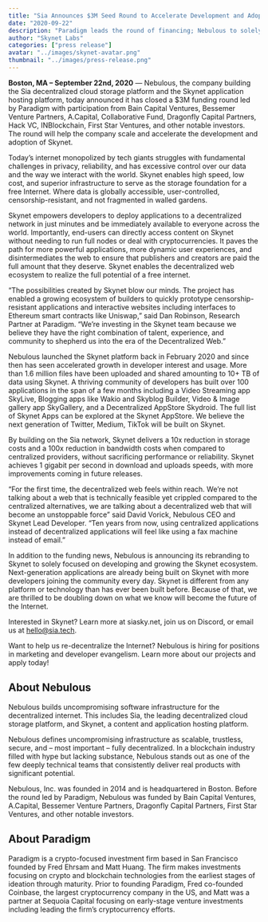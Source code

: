 ```yaml
---
title: "Sia Announces $3M Seed Round to Accelerate Development and Adoption of the Web3 platform Skynet"
date: "2020-09-22"
description: "Paradigm leads the round of financing; Nebulous to solely focus on Skynet"
author: "Skynet Labs"
categories: ["press release"]
avatar: "../images/skynet-avatar.png"
thumbnail: "../images/press-release.png"
---
```


**Boston, MA – September 22nd, 2020** — Nebulous, the company building the Sia decentralized cloud storage platform and the Skynet application hosting platform, today announced it has closed a \$3M funding round led by Paradigm with participation from Bain Capital Ventures, Bessemer Venture Partners, A.Capital, Collaborative Fund, Dragonfly Capital Partners, Hack VC, INBlockchain, First Star Ventures, and other notable investors. The round will help the company scale and accelerate the development and adoption of Skynet.

Today’s internet monopolized by tech giants struggles with fundamental challenges in privacy, reliability, and has excessive control over our data and the way we interact with the world. Skynet enables high speed, low cost, and superior infrastructure to serve as the storage foundation for a free Internet. Where data is globally accessible, user-controlled, censorship-resistant, and not fragmented in walled gardens.

Skynet empowers developers to deploy applications to a decentralized network in just minutes and be immediately available to everyone across the world. Importantly, end-users can directly access content on Skynet without needing to run full nodes or deal with cryptocurrencies. It paves the path for more powerful applications, more dynamic user experiences, and disintermediates the web to ensure that publishers and creators are paid the full amount that they deserve. Skynet enables the decentralized web ecosystem to realize the full potential of a free internet.

“The possibilities created by Skynet blow our minds. The project has enabled a growing ecosystem of builders to quickly prototype censorship-resistant applications and interactive websites including interfaces to Ethereum smart contracts like Uniswap,” said Dan Robinson, Research Partner at Paradigm. “We’re investing in the Skynet team because we believe they have the right combination of talent, experience, and community to shepherd us into the era of the Decentralized Web.”

Nebulous launched the Skynet platform back in February 2020 and since then has seen accelerated growth in developer interest and usage. More than 1.6 million files have been uploaded and shared amounting to 10+ TB of data using Skynet. A thriving community of developers has built over 100 applications in the span of a few months including a Video Streaming app SkyLive, Blogging apps like Wakio and Skyblog Builder, Video & Image gallery app SkyGallery, and a Decentralized AppStore Skydroid. The full list of Skynet Apps can be explored at the Skynet AppStore. We believe the next generation of Twitter, Medium, TikTok will be built on Skynet.

By building on the Sia network, Skynet delivers a 10x reduction in storage costs and a 100x reduction in bandwidth costs when compared to centralized providers, without sacrificing performance or reliability. Skynet achieves 1 gigabit per second in download and uploads speeds, with more improvements coming in future releases.

“For the first time, the decentralized web feels within reach. We’re not talking about a web that is technically feasible yet crippled compared to the centralized alternatives, we are talking about a decentralized web that will become an unstoppable force” said David Vorick, Nebulous CEO and Skynet Lead Developer. “Ten years from now, using centralized applications instead of decentralized applications will feel like using a fax machine instead of email.”

In addition to the funding news, Nebulous is announcing its rebranding to Skynet to solely focused on developing and growing the Skynet ecosystem. Next-generation applications are already being built on Skynet with more developers joining the community every day. Skynet is different from any platform or technology than has ever been built before. Because of that, we are thrilled to be doubling down on what we know will become the future of the Internet.

Interested in Skynet? Learn more at siasky.net, join us on Discord, or email us at hello@sia.tech.

Want to help us re-decentralize the Internet? Nebulous is hiring for positions in marketing and developer evangelism. Learn more about our projects and apply today!

## About Nebulous

Nebulous builds uncompromising software infrastructure for the decentralized internet. This includes Sia, the leading decentralized cloud storage platform, and Skynet, a content and application hosting platform.

Nebulous defines uncompromising infrastructure as scalable, trustless, secure, and – most important – fully decentralized. In a blockchain industry filled with hype but lacking substance, Nebulous stands out as one of the few deeply technical teams that consistently deliver real products with significant potential.

Nebulous, Inc. was founded in 2014 and is headquartered in Boston. Before the round led by Paradigm, Nebulous was funded by Bain Capital Ventures, A.Capital, Bessemer Venture Partners, Dragonfly Capital Partners, First Star Ventures, and other notable investors.

## About Paradigm

Paradigm is a crypto-focused investment firm based in San Francisco founded by Fred Ehrsam and Matt Huang. The firm makes investments focusing on crypto and blockchain technologies from the earliest stages of ideation through maturity. Prior to founding Paradigm, Fred co-founded Coinbase, the largest cryptocurrency company in the US, and Matt was a partner at Sequoia Capital focusing on early-stage venture investments including leading the firm’s cryptocurrency efforts.
